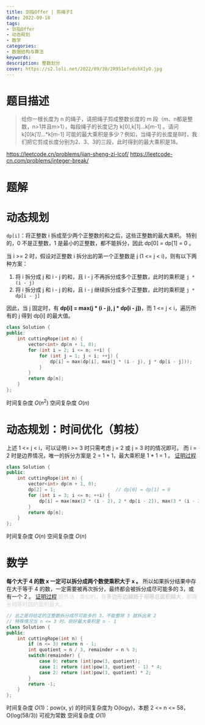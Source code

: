 ```yaml
---
title: 剑指Offer | 剪绳子I
date: 2022-09-18
tags:
- 剑指Offer
- 动态规划
- 数学
categories:
- 数据结构与算法
keywords:
description: 整数划分
cover: https://s2.loli.net/2022/09/30/2R951efvdshXIyO.jpg
---
```

# 题目描述
> 给你一根长度为 n 的绳子，请把绳子剪成整数长度的 m 段（m、n都是整数，n>1并且m>1），每段绳子的长度记为 k[0],k[1]...k[m-1] 。请问 k[0]*k[1]*...*k[m-1] 可能的最大乘积是多少？例如，当绳子的长度是8时，我们把它剪成长度分别为2、3、3的三段，此时得到的最大乘积是18。

https://leetcode.cn/problems/jian-sheng-zi-lcof/
https://leetcode-cn.com/problems/integer-break/

# 题解

# 动态规划
`dp[i]`：将正整数 i 拆成至少两个正整数的和之后，这些正整数的最大乘积。
特别的，0 不是正整数，1 是最小的正整数，都不能拆分，因此 dp[0] = dp[1] = 0 。

当 i >= 2 时，假设对正整数 i 拆分出的第一个正整数是 j (1 <= j < i)，则有以下两种方案：
1. 将 i 拆分成 j 和 i - j 的和，且 i - j 不再拆分成多个正整数，此时的乘积是 `j * (i - j)`
2. 将 i 拆分成 j 和 i - j 的和，且 i - j 继续拆分成多个正整数，此时的乘积是 `j * dp[i - j]`

因此，当 j 固定时，有 **dp[i] = max(j * (i - j), j * dp[i - j])**，而 1 <= j < i，遍历所有的 j 得到 dp[i] 的最大值。

```C++
class Solution {
public:
    int cuttingRope(int n) {
        vector<int> dp(n + 1, 0);
        for (int i = 2; i <= n; ++i) {
            for (int j = 1; j < i; ++j) {
                dp[i] = max(dp[i], max(j * (i - j), j * dp[i - j]));
            }
        }
        return dp[n];
    }
};
```
时间复杂度 $O(n^2)$
空间复杂度 $O(n)$

# 动态规划：时间优化（剪枝）
上述 1 <= j < i，可以证明 i >= 3 时只需考虑 j = 2 或 j = 3 时的情况即可。
而 i = 2 时是边界情况，唯一的拆分方案是 2 = 1 + 1，最大乘积是 1 * 1 = 1 。
[证明过程](https://leetcode.cn/problems/jian-sheng-zi-lcof/solutions/1794015/jian-sheng-zi-by-leetcode-solution-xku9/)
```C++
class Solution {
public:
    int cuttingRope(int n) {
        vector<int> dp(n + 1, 0);
        dp[2] = 1;                      // dp[0] = dp[1] = 0
        for (int i = 3; i <= n; ++i) {
            dp[i] = max(max(2 * (i - 2), 2 * dp[i - 2]), max(3 * (i - 3), 3 * dp[i - 3]));
        }
        return dp[n];
    }
};
```
时间复杂度 $O(n)$
空间复杂度 $O(n)$

# 数学
**每个大于 4 的数 x 一定可以拆分成两个数使乘积大于 x 。**
所以如果拆分结果中存在大于等于 4 的数，一定需要被再次拆分，最终都会被拆分成尽可能多的 3，或有一个 2 。
[证明过程](https://leetcode.cn/problems/jian-sheng-zi-lcof/solutions/1794015/jian-sheng-zi-by-leetcode-solution-xku9/)
<font color="#d3d3d3">题外话：类似的，有**多边形边越趋于相等总面积越大**，即周长相等时圆的面积最大。</font>
```C++
// 总之是将给定的正整数拆分成尽可能多的 3，不能整除 3 就拆出来 2
// 特殊情况当 n <= 3 时，刚好最大乘积是 n - 1
class Solution {
public:
    int cuttingRope(int n) {
        if (n <= 3) return n - 1;
        int quotient = n / 3, remainder = n % 3;
        switch(remainder) {
            case 0: return (int)pow(3, quotient);
            case 1: return (int)pow(3, quotient - 1) * 4;
            case 2: return (int)pow(3, quotient) * 2;
        }
        return -1;
    }
};
```
时间复杂度 $O(1)$：pow(x, y) 的时间复杂度为 O(logy)，本题 2 <= n <= 58，O(log(58/3)) 可视为常数
空间复杂度 $O(1)$